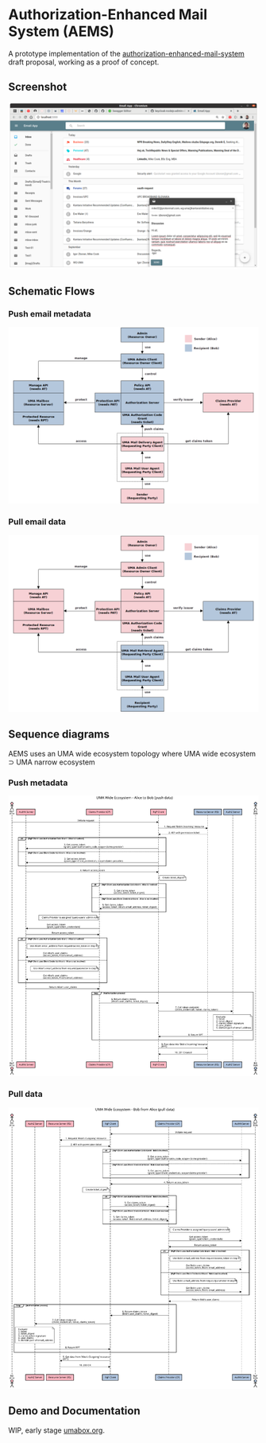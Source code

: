 # Authorization-Enhanced Mail System (AEMS)

A prototype implementation of the [authorization-enhanced-mail-system][1] draft proposal, working as a proof of concept.

## Screenshot

![GUI](./images/gui.png)

## Schematic Flows

### Push email metadata

![Schematic Flow - push data](./images/schematic-flow-push.png)

### Pull email data

![Schematic Flow - pull data](./images/schematic-flow-pull.png)

## Sequence diagrams

AEMS uses an UMA wide ecosystem topology where UMA wide ecosystem ⊃ UMA narrow ecosystem

### Push metadata 

![Sequence Diagram - push data](./images/uma-wide-ecosystem-alice-to-bob-push-data.svg)

### Pull data

![Sequence Diagram - pull data](./images/uma-wide-ecosystem-bob-from-alice-pull-data.svg)

## Demo and Documentation

WIP, early stage [umabox.org][2].

[1]: https://github.com/uma-email/proposal
[2]: https://www.umabox.org
